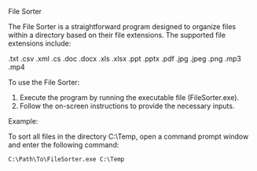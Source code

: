 File Sorter

The File Sorter is a straightforward program designed to organize files within a directory based on their file extensions. The supported file extensions include:

.txt .csv .xml .cs .doc .docx .xls .xlsx .ppt .pptx .pdf .jpg .jpeg .png .mp3 .mp4

To use the File Sorter:

1. Execute the program by running the executable file (FileSorter.exe).
2. Follow the on-screen instructions to provide the necessary inputs.

Example:

To sort all files in the directory C:\Temp, open a command prompt window and enter the following command:

```plaintext
C:\Path\To\FileSorter.exe C:\Temp
